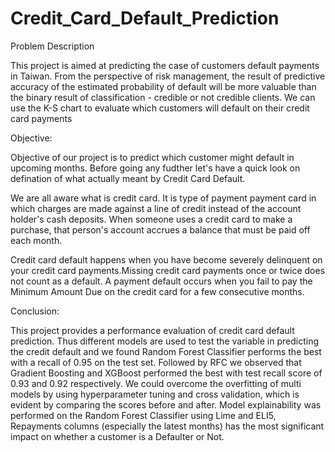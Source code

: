 # Credit_Card_Default_Prediction
Problem Description

This project is aimed at predicting the case of customers default payments in Taiwan. From the perspective of risk management, the result of predictive accuracy of the estimated probability of default will be more valuable than the binary result of classification - credible or not credible clients. We can use the K-S chart to evaluate which customers will default on their credit card payments

Objective:

Objective of our project is to predict which customer might default in upcoming months. Before going any fudther let's have a quick look on defination of what actually meant by Credit Card Default.

We are all aware what is credit card. It is type of payment payment card in which charges are made against a line of credit instead of the account holder's cash deposits. When someone uses a credit card to make a purchase, that person's account accrues a balance that must be paid off each month.

Credit card default happens when you have become severely delinquent on your credit card payments.Missing credit card payments once or twice does not count as a default. A payment default occurs when you fail to pay the Minimum Amount Due on the credit card for a few consecutive months.

Conclusion:

This project provides a performance evaluation of credit card default prediction. Thus different models are used to test the variable in predicting the credit default and we found Random Forest Classifier performs the best with a recall of 0.95 on the test set. Followed by RFC we observed that Gradient Boosting and XGBoost performed the best with test recall score of 0.93 and 0.92 respectively. We could overcome the overfitting of multi models by using hyperparameter tuning and cross validation, which is evident by comparing the scores before and after. Model explainability was performed on the Random Forest Classifier using Lime and ELI5, Repayments columns (especially the latest months) has the most significant impact on whether a customer is a Defaulter or Not.
